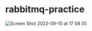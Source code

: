 # rabbitmq-practice



![Screen Shot 2022-09-10 at 17 08 55](https://user-images.githubusercontent.com/52571030/189482662-b6e9abf9-e777-4bd8-939d-8c7331c9bbeb.png)


